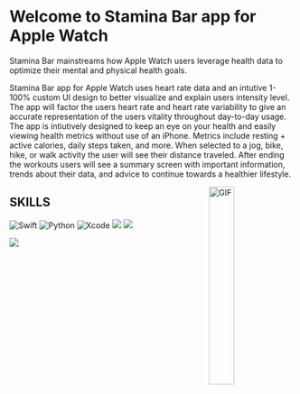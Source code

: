 # Welcome to Stamina Bar app for Apple Watch 
Stamina Bar mainstreams how Apple Watch users leverage health data to optimize their mental and physical health goals. 

Stamina Bar app for Apple Watch uses heart rate data and an intutive 1-100% custom UI design to better visualize and explain users intensity level. The app will factor the users heart rate and heart rate variability to give an accurate representation of the users vitality throughout day-to-day usage. The app is intiutively designed to keep an eye on your health and easily viewing health metrics without use of an iPhone. Metrics include resting + active calories, daily steps taken, and more. When selected to a jog, bike, hike, or walk activity the user will see their distance traveled. After ending the workouts users will see a summary screen with important information, trends about their data, and advice to continue towards a healthier lifestyle. 

<img align="right" alt="GIF" src="https://github.com/hesbryce/Stamina-Bar/blob/main/stamina_bar_white_nobg.png" width="30%" />

## SKILLS

![Swift](https://img.shields.io/badge/Swift-FA7343?style=for-the-badge&logo=swift&logoColor=white) ![Python](https://img.shields.io/badge/Python-FFD43B?style=for-the-badge&logo=python&logoColor=blue) ![Xcode](https://img.shields.io/badge/Xcode-007ACC?style=for-the-badge&logo=Xcode&logoColor=white) <img src="https://img.shields.io/badge/App_Store-0D96F6?style=for-the-badge&logo=app-store&logoColor=white" /> <img src="https://img.shields.io/badge/Sketch-FFB387?style=for-the-badge&logo=sketch&logoColor=black" />

<img src="https://developer.apple.com/health-fitness/images/badge-standard_2x.png" />


